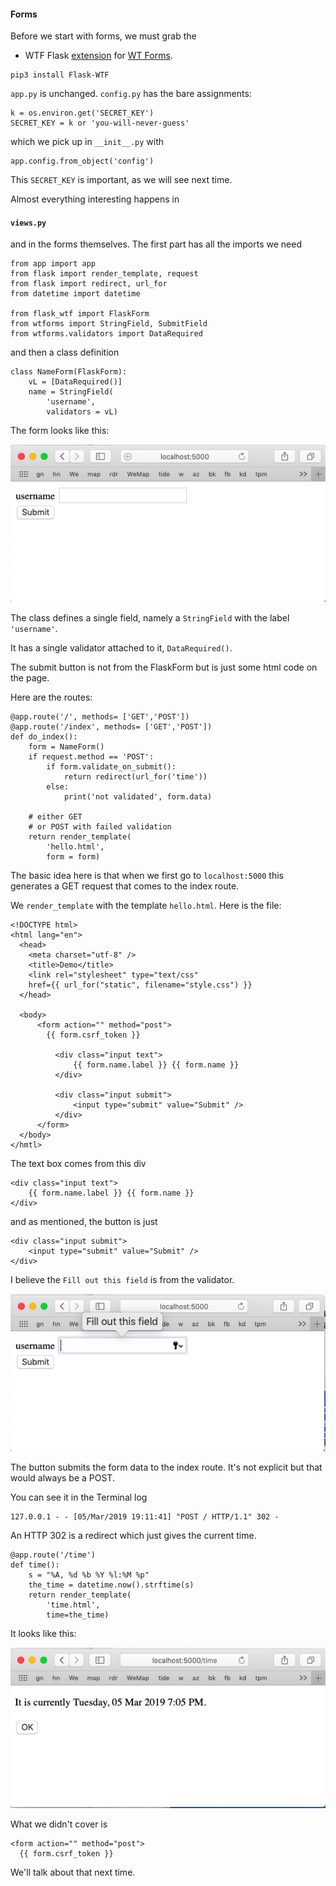 #### Forms

Before we start with forms, we must grab the 

- WTF Flask [extension](https://flask-wtf.readthedocs.io/en/stable/) for [WT Forms](https://wtforms.readthedocs.io/en/stable/).

```
pip3 install Flask-WTF
```

``app.py`` is unchanged.  ``config.py`` has the bare assignments:

```
k = os.environ.get('SECRET_KEY')
SECRET_KEY = k or 'you-will-never-guess'
```

which we pick up in ``__init__.py`` with 

```
app.config.from_object('config')
```

This ``SECRET_KEY`` is important, as we will see next time.

Almost everything interesting happens in

#### ``views.py``

and in the forms themselves. The first part has all the imports we need

```
from app import app
from flask import render_template, request
from flask import redirect, url_for
from datetime import datetime

from flask_wtf import FlaskForm
from wtforms import StringField, SubmitField
from wtforms.validators import DataRequired
```

and then a class definition

```
class NameForm(FlaskForm):
    vL = [DataRequired()]
    name = StringField(
        'username',
        validators = vL)

```

The form looks like this:

![](../figs/forms1.png)

The class defines a single field, namely a ``StringField`` with the label ``'username'``.  

It has a single validator attached to it, ``DataRequired()``.

The submit button is not from the FlaskForm but is just some html code on the page.

Here are the routes:

```
@app.route('/', methods= ['GET','POST'])
@app.route('/index', methods= ['GET','POST'])
def do_index():
    form = NameForm()
    if request.method == 'POST':
        if form.validate_on_submit():
            return redirect(url_for('time'))
        else:
            print('not validated', form.data)
    
    # either GET
    # or POST with failed validation
    return render_template(
        'hello.html', 
        form = form)

```

The basic idea here is that when we first go to ``localhost:5000`` this generates a GET request that comes to the index route.

We ``render_template`` with the template ``hello.html``.    Here is the file:

```
<!DOCTYPE html>
<html lang="en">
  <head>
    <meta charset="utf-8" />
    <title>Demo</title>
    <link rel="stylesheet" type="text/css" 
    href={{ url_for("static", filename="style.css") }}
  </head>

  <body>
      <form action="" method="post">
        {{ form.csrf_token }}

          <div class="input text">
              {{ form.name.label }} {{ form.name }}
          </div>

          <div class="input submit">
              <input type="submit" value="Submit" />
          </div>
      </form>
  </body>
</hmtl>
```

The text box comes from this div

```
<div class="input text">
    {{ form.name.label }} {{ form.name }}
</div>
```

and as mentioned, the button is just

```
<div class="input submit">
    <input type="submit" value="Submit" />
</div>
```

I believe the ``Fill out this field`` is from the validator.


![](../figs/forms2.png)

The button submits the form data to the index route.  It's not explicit but that would always be a POST.

You can see it in the Terminal log

```
127.0.0.1 - - [05/Mar/2019 19:11:41] "POST / HTTP/1.1" 302 -
``` 

An HTTP 302 is a redirect which just gives the current time.

```
@app.route('/time')
def time():
    s = "%A, %d %b %Y %l:%M %p"
    the_time = datetime.now().strftime(s)
    return render_template(
        'time.html', 
        time=the_time)    

```

It looks like this:

![](../figs/forms3.png)

What we didn't cover is

```
<form action="" method="post">
  {{ form.csrf_token }}
```

We'll talk about that next time.
